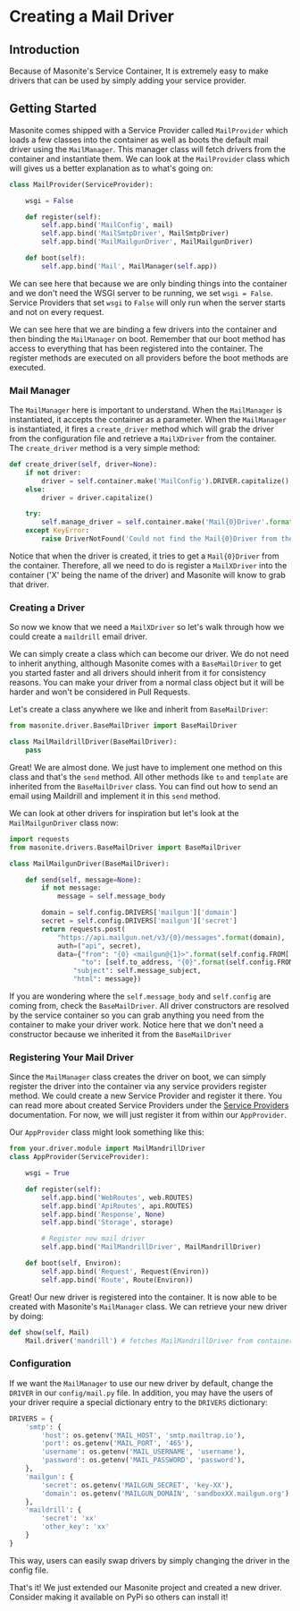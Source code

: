 # Creating a Mail Driver

## Introduction

Because of Masonite's Service Container, It is extremely easy to make drivers that can be used by simply adding your service provider.

## Getting Started

Masonite comes shipped with a Service Provider called `MailProvider` which loads a few classes into the container as well as boots the default mail driver using the `MailManager`. This manager class will fetch drivers from the container and instantiate them. We can look at the `MailProvider` class which will gives us a better explanation as to what's going on:

```python
class MailProvider(ServiceProvider):

    wsgi = False

    def register(self):
        self.app.bind('MailConfig', mail)
        self.app.bind('MailSmtpDriver', MailSmtpDriver)
        self.app.bind('MailMailgunDriver', MailMailgunDriver)

    def boot(self):
        self.app.bind('Mail', MailManager(self.app))
```

We can see here that because we are only binding things into the container and we don't need the WSGI server to be running, we set `wsgi = False`. Service Providers that set `wsgi` to `False` will only run when the server starts and not on every request.

We can see here that we are binding a few drivers into the container and then binding the `MailManager` on boot. Remember that our boot method has access to everything that has been registered into the container. The register methods are executed on all providers before the boot methods are executed.

### Mail Manager

The `MailManager` here is important to understand. When the `MailManager` is instantiated, it accepts the container as a parameter. When the `MailManager` is instantiated, it fires a `create_driver` method which will grab the driver from the configuration file and retrieve a `MailXDriver` from the container. The `create_driver` method is a very simple method:

```python
def create_driver(self, driver=None):
    if not driver:
        driver = self.container.make('MailConfig').DRIVER.capitalize()
    else:
        driver = driver.capitalize()

    try:
        self.manage_driver = self.container.make('Mail{0}Driver'.format(driver))
    except KeyError:
        raise DriverNotFound('Could not find the Mail{0}Driver from the service container. Are you missing a service provider?'.format(driver))
```

Notice that when the driver is created, it tries to get a `Mail{0}Driver` from the container. Therefore, all we need to do is register a `MailXDriver` into the container \('X' being the name of the driver\) and Masonite will know to grab that driver.

### Creating a Driver

So now we know that we need a `MailXDriver` so let's walk through how we could create a `maildrill` email driver.

We can simply create a class which can become our driver. We do not need to inherit anything, although Masonite comes with a `BaseMailDriver` to get you started faster and all drivers should inherit from it for consistency reasons. You can make your driver from a normal class object but it will be harder and won't be considered in Pull Requests.

Let's create a class anywhere we like and inherit from `BaseMailDriver`:

```python
from masonite.driver.BaseMailDriver import BaseMailDriver

class MailMaildrillDriver(BaseMailDriver):
    pass
```

Great! We are almost done. We just have to implement one method on this class and that's the `send` method. All other methods like `to` and `template` are inherited from the `BaseMailDriver` class. You can find out how to send an email using Maildrill and implement it in this `send` method.

We can look at other drivers for inspiration but let's look at the `MailMailgunDriver` class now:

```python
import requests
from masonite.drivers.BaseMailDriver import BaseMailDriver

class MailMailgunDriver(BaseMailDriver):

    def send(self, message=None):
        if not message:
            message = self.message_body

        domain = self.config.DRIVERS['mailgun']['domain']
        secret = self.config.DRIVERS['mailgun']['secret']
        return requests.post(
            "https://api.mailgun.net/v3/{0}/messages".format(domain),
            auth=("api", secret),
            data={"from": "{0} <mailgun@{1}>".format(self.config.FROM['name'], domain),
                  "to": [self.to_address, "{0}".format(self.config.FROM['address'])],
                "subject": self.message_subject,
                "html": message})
```

If you are wondering where the `self.message_body` and `self.config` are coming from, check the `BaseMailDriver`. All driver constructors are resolved by the service container so you can grab anything you need from the container to make your driver work. Notice here that we don't need a constructor because we inherited it from the `BaseMailDriver`

### Registering Your Mail Driver

Since the `MailManager` class creates the driver on boot, we can simply register the driver into the container via any service providers register method. We could create a new Service Provider and register it there. You can read more about created Service Providers under the [Service Providers](../architectural-concepts/service-providers.md) documentation. For now, we will just register it from within our `AppProvider`.

Our `AppProvider` class might look something like this:

```python
from your.driver.module import MailMandrillDriver
class AppProvider(ServiceProvider):

    wsgi = True

    def register(self):
        self.app.bind('WebRoutes', web.ROUTES)
        self.app.bind('ApiRoutes', api.ROUTES)
        self.app.bind('Response', None)
        self.app.bind('Storage', storage)

        # Register new mail driver
        self.app.bind('MailMandrillDriver', MailMandrillDriver)

    def boot(self, Environ):
        self.app.bind('Request', Request(Environ))
        self.app.bind('Route', Route(Environ))
```

Great! Our new driver is registered into the container. It is now able to be created with Masonite's `MailManager` class. We can retrieve your new driver by doing:

```python
def show(self, Mail)
    Mail.driver('mandrill') # fetches MailMandrillDriver from container
```

### Configuration

If we want the `MailManager` to use our new driver by default, change the `DRIVER` in our `config/mail.py` file. In addition, you may have the users of your driver require a special dictionary entry to the `DRIVERS` dictionary:

```python
DRIVERS = {
    'smtp': {
        'host': os.getenv('MAIL_HOST', 'smtp.mailtrap.io'),
        'port': os.getenv('MAIL_PORT', '465'),
        'username': os.getenv('MAIL_USERNAME', 'username'),
        'password': os.getenv('MAIL_PASSWORD', 'password'),
    },
    'mailgun': {
        'secret': os.getenv('MAILGUN_SECRET', 'key-XX'),
        'domain': os.getenv('MAILGUN_DOMAIN', 'sandboxXX.mailgun.org')
    },
    'maildrill': {
        'secret': 'xx'
        'other_key': 'xx'
    }
}
```

This way, users can easily swap drivers by simply changing the driver in the config file.

That's it! We just extended our Masonite project and created a new driver. Consider making it available on PyPi so others can install it!

